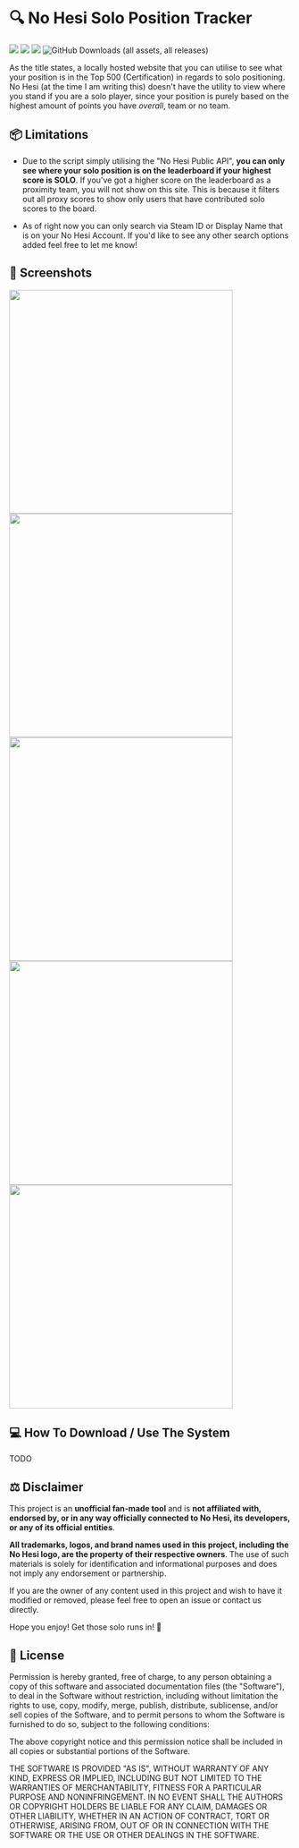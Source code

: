 # 🔍 No Hesi Solo Position Tracker
<img src="https://img.shields.io/badge/Svelte-4A4A55?style=for-the-badge&logo=svelte&logoColor=FF3E00" /> <img src="https://img.shields.io/badge/TypeScript-007ACC?style=for-the-badge&logo=typescript&logoColor=white" /> <img src="https://img.shields.io/badge/MIT-green?style=for-the-badge" /> <img alt="GitHub Downloads (all assets, all releases)" src="https://img.shields.io/github/downloads/NexxonOfficial/nohesi-solo-checker/total?style=for-the-badge">


As the title states, a locally hosted website that you can utilise to see what your position is in the Top 500 (Certification) in regards to solo positioning. No Hesi (at the time I am writing this) doesn't have the utility to view where you stand if you are a solo player, since your position is purely based on the highest amount of points you have *overall*, team or no team. 

## 📦 Limitations

- Due to the script simply utilising the "No Hesi Public API", **you can only see where your solo position is on the leaderboard if your highest score is SOLO**. If you've got a higher score on the leaderboard as a proximity team, you will not show on this site. This is because it filters out all proxy scores to show only users that have contributed solo scores to the board.

- As of right now you can only search via Steam ID or Display Name that is on your No Hesi Account. If you'd like to see any other search options added feel free to let me know!

## 🧾 Screenshots
<img src="https://i.imgur.com/2zxDin5.png" width=400> <img src="https://i.imgur.com/bbY4JZH.png" width=400> <img src="https://i.imgur.com/dqTxLXW.png" width=400> <img src="https://i.imgur.com/WvL75n8.png" width=400> <img src="https://i.imgur.com/Fisnb0C.png" width=400>

## 💻 How To Download / Use The System
TODO

## ⚖️ Disclaimer
This project is an **unofficial fan-made tool** and is **not affiliated with, endorsed by, or in any way officially connected to No Hesi, its developers, or any of its official entities**.

**All trademarks, logos, and brand names used in this project, including the No Hesi logo, are the property of their respective owners**. The use of such materials is solely for identification and informational purposes and does not imply any endorsement or partnership.

If you are the owner of any content used in this project and wish to have it modified or removed, please feel free to open an issue or contact us directly.

Hope you enjoy! Get those solo runs in! 💪

## 📃 License

Permission is hereby granted, free of charge, to any person obtaining a copy
of this software and associated documentation files (the "Software"), to deal
in the Software without restriction, including without limitation the rights
to use, copy, modify, merge, publish, distribute, sublicense, and/or sell
copies of the Software, and to permit persons to whom the Software is
furnished to do so, subject to the following conditions:

The above copyright notice and this permission notice shall be included in all
copies or substantial portions of the Software.

THE SOFTWARE IS PROVIDED "AS IS", WITHOUT WARRANTY OF ANY KIND, EXPRESS OR
IMPLIED, INCLUDING BUT NOT LIMITED TO THE WARRANTIES OF MERCHANTABILITY,
FITNESS FOR A PARTICULAR PURPOSE AND NONINFRINGEMENT. IN NO EVENT SHALL THE
AUTHORS OR COPYRIGHT HOLDERS BE LIABLE FOR ANY CLAIM, DAMAGES OR OTHER
LIABILITY, WHETHER IN AN ACTION OF CONTRACT, TORT OR OTHERWISE, ARISING FROM,
OUT OF OR IN CONNECTION WITH THE SOFTWARE OR THE USE OR OTHER DEALINGS IN THE
SOFTWARE.
